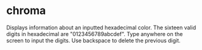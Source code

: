 # chroma
Displays information about an inputted hexadecimal color.
The sixteen valid digits in hexadecimal are "0123456789abcdef".
Type anywhere on the screen to input the digits.
Use backspace to delete the previous digit.
